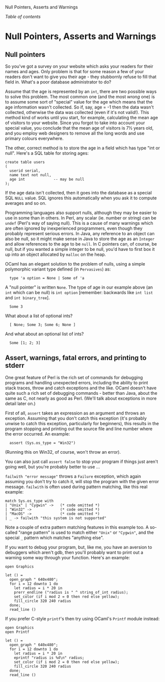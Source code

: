 Null Pointers, Asserts and Warnings

*Table of contents*

Null Pointers, Asserts and Warnings
===================================

Null pointers
-------------

So you've got a survey on your website which asks your readers for their names and ages. Only problem is that for some reason a few of your readers don't want to give you their age - they stubbornly refuse to fill that field in. What's a poor database administrator to do?

Assume that the age is represented by an `int`, there are two possible ways to solve this problem. The most common one (and the most *wrong* one) is to assume some sort of "special" value for the age which means that the age information wasn't collected. So if, say, age = -1 then the data wasn't collected, otherwise the data was collected (even if it's not valid!). This method kind of works until you start, for example, calculating the mean age of visitors to your website. Since you forgot to take into account your special value, you conclude that the mean age of visitors is 7½ years old, and you employ web designers to remove all the long words and use primary colours everywhere.

The other, correct method is to store the age in a field which has type "int or null". Here's a SQL table for storing ages:

    create table users
    (
      userid serial,
      name text not null,
      age int             -- may be null
    );

If the age data isn't collected, then it goes into the database as a special SQL `NULL` value. SQL ignores this automatically when you ask it to compute averages and so on.

Programming languages also support nulls, although they may be easier to use in some than in others. In Perl, any scalar (ie. number or string) can be `undef` (Perl's way of saying null). This is a cause of many warnings which are often ignored by inexperienced programmers, even though they probably represent serious errors. In Java, any reference to an object can also be null, so it might make sense in Java to store the age as an `Integer` and allow references to the age to be `null`. In C pointers can, of course, be null, but if you wanted a simple integer to be null, you'd have to first box it up into an object allocated by `malloc` on the heap.

OCaml has an elegant solution to the problem of nulls, using a simple polymorphic variant type defined (in `Pervasives`) as:

~~~~ {ml:content="ocaml noeval"}
  type 'a option = None | Some of 'a
~~~~

A "null pointer" is written `None`. The type of age in our example above (an `int` which can be null) is `int option` [remember: backwards like `int list` and `int binary_tree`].

~~~~ {ml:content="ocaml"}
  Some 3
~~~~

What about a list of optional ints?

~~~~ {ml:content="ocaml"}
  [ None; Some 3; Some 6; None ]
~~~~

And what about an optional list of ints?

~~~~ {ml:content="ocaml"}
  Some [1; 2; 3]
~~~~

Assert, warnings, fatal errors, and printing to stderr
------------------------------------------------------

One great feature of Perl is the rich set of commands for debugging programs and handling unexpected errors, including the ability to print stack traces, throw and catch exceptions and the like. OCaml doesn't have quite such a rich set of debugging commands - better than Java, about the same as C, not nearly as good as Perl. (We'll talk about exceptions in more detail later on.)

First of all, `assert` takes an expression as an argument and throws an exception. Assuming that you don't catch this exception (it's probably unwise to catch this exception, particularly for beginners), this results in the program stopping and printing out the source file and line number where the error occurred. An example:

~~~~ {ml:content="ocaml"}
  assert (Sys.os_type = "Win32")
~~~~

(Running this on Win32, of course, won't throw an error).

You can also just call `assert false` to stop your program if things just aren't going well, but you're probably better to use ...

`failwith "error message"` throws a `Failure` exception, which again assuming you don't try to catch it, will stop the program with the given error message. `failwith` is often used during pattern matching, like this real example:

~~~~ {ml:content="ocaml noeval"}
match Sys.os_type with
| "Unix" | "Cygwin" ->   (* code omitted *)
| "Win32" ->             (* code omitted *)
| "MacOS" ->             (* code omitted *)
| _ -> failwith "this system is not supported"
~~~~

Note a couple of extra pattern matching features in this example too. A so-called "range pattern" is used to match either `"Unix"` or `"Cygwin"`, and the special `_` pattern which matches "anything else".

If you want to debug your program, but, like me, you have an aversion to debuggers which aren't gdb, then you'll probably want to print out a warning some way through your function. Here's an example:

~~~~ {ml:content="ocaml noeval"}
open Graphics

let () =
  open_graph " 640x480";
  for i = 12 downto 1 do
    let radius = i * 20 in
    prerr_endline ("radius is " ^ string_of_int radius);
    set_color (if i mod 2 = 0 then red else yellow);
    fill_circle 320 240 radius
  done;
  read_line ()
~~~~

If you prefer C-style `printf`'s then try using OCaml's `Printf` module instead:

~~~~ {ml:content="ocaml noeval"}
open Graphics
open Printf

let () =
  open_graph " 640x480";
  for i = 12 downto 1 do
    let radius = i * 20 in
    eprintf "radius is %d\n" radius;
    set_color (if i mod 2 = 0 then red else yellow);
    fill_circle 320 240 radius
  done;
  read_line ()
~~~~
